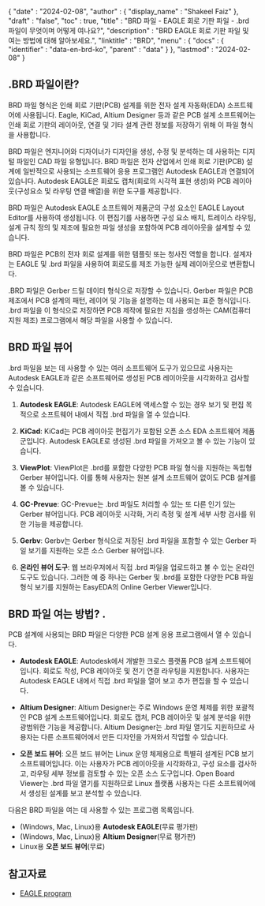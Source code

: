 {
  "date" : "2024-02-08",
  "author" : {
    "display_name" : "Shakeel Faiz"
},
  "draft" : "false",
  "toc" : true,
  "title" : "BRD 파일 - EAGLE 회로 기판 파일 - .brd 파일이 무엇이며 어떻게 여나요?",
  "description" : "BRD EAGLE 회로 기판 파일 및 여는 방법에 대해 알아보세요.",
  "linktitle" : "BRD",
  "menu" : {
    "docs" : {
      "identifier" : "data-en-brd-ko",
      "parent" : "data"
}
},
  "lastmod" : "2024-02-08"
}

## .BRD 파일이란?

BRD 파일 형식은 인쇄 회로 기판(PCB) 설계를 위한 전자 설계 자동화(EDA) 소프트웨어에 사용됩니다. Eagle, KiCad, Altium Designer 등과 같은 PCB 설계 소프트웨어는 인쇄 회로 기판의 레이아웃, 연결 및 기타 설계 관련 정보를 저장하기 위해 이 파일 형식을 사용합니다.

BRD 파일은 엔지니어와 디자이너가 디자인을 생성, 수정 및 분석하는 데 사용하는 디지털 파일인 CAD 파일 유형입니다. BRD 파일은 전자 산업에서 인쇄 회로 기판(PCB) 설계에 일반적으로 사용되는 소프트웨어 응용 프로그램인 Autodesk EAGLE과 연결되어 있습니다. Autodesk EAGLE은 회로도 캡처(회로의 시각적 표현 생성)와 PCB 레이아웃(구성요소 및 라우팅 연결 배열)을 위한 도구를 제공합니다.

BRD 파일은 Autodesk EAGLE 소프트웨어 제품군의 구성 요소인 EAGLE Layout Editor를 사용하여 생성됩니다. 이 편집기를 사용하면 구성 요소 배치, 트레이스 라우팅, 설계 규칙 정의 및 제조에 필요한 파일 생성을 포함하여 PCB 레이아웃을 설계할 수 있습니다.

BRD 파일은 PCB의 전자 회로 설계를 위한 템플릿 또는 청사진 역할을 합니다. 설계자는 EAGLE 및 .brd 파일을 사용하여 회로도를 제조 가능한 실제 레이아웃으로 변환합니다.

.BRD 파일은 Gerber 드릴 데이터 형식으로 저장할 수 있습니다. Gerber 파일은 PCB 제조에서 PCB 설계의 패턴, 레이어 및 기능을 설명하는 데 사용되는 표준 형식입니다. .brd 파일을 이 형식으로 저장하면 PCB 제작에 필요한 지침을 생성하는 CAM(컴퓨터 지원 제조) 프로그램에서 해당 파일을 사용할 수 있습니다.

## BRD 파일 뷰어

.brd 파일을 보는 데 사용할 수 있는 여러 소프트웨어 도구가 있으므로 사용자는 Autodesk EAGLE과 같은 소프트웨어로 생성된 PCB 레이아웃을 시각화하고 검사할 수 있습니다.

1.  **Autodesk EAGLE**: Autodesk EAGLE에 액세스할 수 있는 경우 보기 및 편집 목적으로 소프트웨어 내에서 직접 .brd 파일을 열 수 있습니다.
    
2.  **KiCad**: KiCad는 PCB 레이아웃 편집기가 포함된 오픈 소스 EDA 소프트웨어 제품군입니다. Autodesk EAGLE로 생성된 .brd 파일을 가져오고 볼 수 있는 기능이 있습니다.
    
3.  **ViewPlot**: ViewPlot은 .brd를 포함한 다양한 PCB 파일 형식을 지원하는 독립형 Gerber 뷰어입니다. 이를 통해 사용자는 원본 설계 소프트웨어 없이도 PCB 설계를 볼 수 있습니다.
    
4.  **GC-Prevue**: GC-Prevue는 .brd 파일도 처리할 수 있는 또 다른 인기 있는 Gerber 뷰어입니다. PCB 레이아웃 시각화, 거리 측정 및 설계 세부 사항 검사를 위한 기능을 제공합니다.
    
5.  **Gerbv**: Gerbv는 Gerber 형식으로 저장된 .brd 파일을 포함할 수 있는 Gerber 파일 보기를 지원하는 오픈 소스 Gerber 뷰어입니다.
    
6.  **온라인 뷰어 도구**: 웹 브라우저에서 직접 .brd 파일을 업로드하고 볼 수 있는 온라인 도구도 있습니다. 그러한 예 중 하나는 Gerber 및 .brd를 포함한 다양한 PCB 파일 형식 보기를 지원하는 EasyEDA의 Online Gerber Viewer입니다.

## BRD 파일 여는 방법? .

PCB 설계에 사용되는 BRD 파일은 다양한 PCB 설계 응용 프로그램에서 열 수 있습니다.

- **Autodesk EAGLE**: Autodesk에서 개발한 크로스 플랫폼 PCB 설계 소프트웨어입니다. 회로도 작성, PCB 레이아웃 및 전기 연결 라우팅을 지원합니다. 사용자는 Autodesk EAGLE 내에서 직접 .brd 파일을 열어 보고 추가 편집을 할 수 있습니다.
    
- **Altium Designer**: Altium Designer는 주로 Windows 운영 체제를 위한 포괄적인 PCB 설계 소프트웨어입니다. 회로도 캡처, PCB 레이아웃 및 설계 분석을 위한 광범위한 기능을 제공합니다. Altium Designer는 .brd 파일 열기도 지원하므로 사용자는 다른 소프트웨어에서 만든 디자인을 가져와서 작업할 수 있습니다.
    
- **오픈 보드 뷰어**: 오픈 보드 뷰어는 Linux 운영 체제용으로 특별히 설계된 PCB 보기 소프트웨어입니다. 이는 사용자가 PCB 레이아웃을 시각화하고, 구성 요소를 검사하고, 라우팅 세부 정보를 검토할 수 있는 오픈 소스 도구입니다. Open Board Viewer는 .brd 파일 열기를 지원하므로 Linux 플랫폼 사용자는 다른 소프트웨어에서 생성된 설계를 보고 분석할 수 있습니다.

다음은 BRD 파일을 여는 데 사용할 수 있는 프로그램 목록입니다.

- (Windows, Mac, Linux)용 **Autodesk EAGLE**(무료 평가판)
- (Windows, Mac, Linux)용 **Altium Designer**(무료 평가판)
- Linux용 **오픈 보드 뷰어**(무료)

## 참고자료
* [EAGLE program](https://en.wikipedia.org/wiki/EAGLE_(program))
